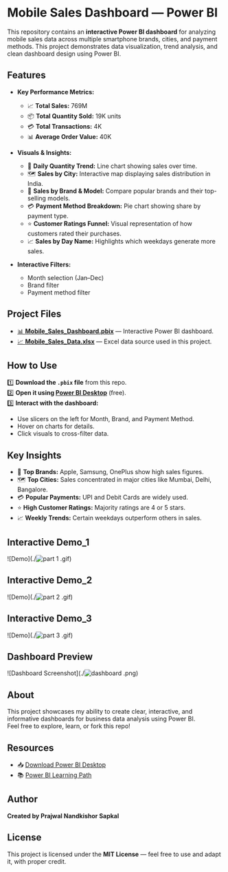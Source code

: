 # Mobile Sales Dashboard — Power BI

This repository contains an **interactive Power BI dashboard** for analyzing mobile sales data across multiple smartphone brands, cities, and payment methods. This project demonstrates data visualization, trend analysis, and clean dashboard design using Power BI.



## **Features**

- **Key Performance Metrics:**
  - 📈 **Total Sales:** 769M
  - 📦 **Total Quantity Sold:** 19K units
  - 💳 **Total Transactions:** 4K
  - 📊 **Average Order Value:** 40K

- **Visuals & Insights:**
  - 📅 **Daily Quantity Trend:** Line chart showing sales over time.
  - 🗺️ **Sales by City:** Interactive map displaying sales distribution in India.
  - 📱 **Sales by Brand & Model:** Compare popular brands and their top-selling models.
  - 💳 **Payment Method Breakdown:** Pie chart showing share by payment type.
  - ⭐ **Customer Ratings Funnel:** Visual representation of how customers rated their purchases.
  - 📈 **Sales by Day Name:** Highlights which weekdays generate more sales.

- **Interactive Filters:**
  - Month selection (Jan–Dec)
  - Brand filter
  - Payment method filter



## **Project Files**

- [📊 **Mobile_Sales_Dashboard.pbix**](./Mobile_Sales_Dashboard.pbix) — Interactive Power BI dashboard.
- [📈 **Mobile_Sales_Data.xlsx**](./Mobile_Sales_Data.xlsx) — Excel data source used in this project.




## **How to Use**

1️⃣ **Download the `.pbix` file** from this repo.  
2️⃣ **Open it using [Power BI Desktop](https://powerbi.microsoft.com/desktop/)** (free).  
3️⃣ **Interact with the dashboard:**  
   - Use slicers on the left for Month, Brand, and Payment Method.
   - Hover on charts for details.
   - Click visuals to cross-filter data.



## **Key Insights**

- 📱 **Top Brands:** Apple, Samsung, OnePlus show high sales figures.
- 🗺️ **Top Cities:** Sales concentrated in major cities like Mumbai, Delhi, Bangalore.
- 💳 **Popular Payments:** UPI and Debit Cards are widely used.
- ⭐ **High Customer Ratings:** Majority ratings are 4 or 5 stars.
- 📈 **Weekly Trends:** Certain weekdays outperform others in sales.



## **Interactive Demo_1**

![Demo](./![part 1](https://github.com/user-attachments/assets/6d4b7f6f-4140-4b27-b6e0-52d5879d4bac)
.gif)



## **Interactive Demo_2**

![Demo](./![part 2](https://github.com/user-attachments/assets/5f1f86a7-38bb-4732-86e4-631fef8d193b)
.gif)



## **Interactive Demo_3**

![Demo](./![part 3](https://github.com/user-attachments/assets/2c20fb85-49b2-43dc-b99f-8e6ef6c3c553)
.gif)



## **Dashboard Preview**

![Dashboard Screenshot](./![dashboard](https://github.com/user-attachments/assets/8049a890-5c9c-4a8c-971d-4a2e5d6ec6e8)
.png)

## **About**

This project showcases my ability to create clear, interactive, and informative dashboards for business data analysis using Power BI.  
Feel free to explore, learn, or fork this repo!



## **Resources**

- 📥 [Download Power BI Desktop](https://powerbi.microsoft.com/desktop/)
- 📚 [Power BI Learning Path](https://learn.microsoft.com/en-us/power-bi/fundamentals/)



## **Author**

**Created by Prajwal Nandkishor Sapkal**



## **License**

This project is licensed under the **MIT License** — feel free to use and adapt it, with proper credit.


